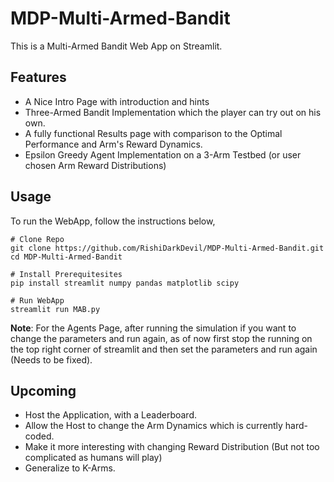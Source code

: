 # MDP-Multi-Armed-Bandit
This is a Multi-Armed Bandit Web App on Streamlit.

## Features
- A Nice Intro Page with introduction and hints
- Three-Armed Bandit Implementation which the player can try out on his own. 
- A fully functional Results page with comparison to the Optimal Performance and Arm's Reward Dynamics.
- Epsilon Greedy Agent Implementation on a 3-Arm Testbed (or user chosen Arm Reward Distributions)

## Usage
To run the WebApp, follow the instructions below,
```
# Clone Repo
git clone https://github.com/RishiDarkDevil/MDP-Multi-Armed-Bandit.git
cd MDP-Multi-Armed-Bandit

# Install Prerequitesites
pip install streamlit numpy pandas matplotlib scipy

# Run WebApp
streamlit run MAB.py
```
**Note**: For the Agents Page, after running the simulation if you want to change the parameters and run again, as of now first stop the running on the top right corner of streamlit and then set the parameters and run again (Needs to be fixed).

## Upcoming
- Host the Application, with a Leaderboard.
- Allow the Host to change the Arm Dynamics which is currently hard-coded.
- Make it more interesting with changing Reward Distribution (But not too complicated as humans will play)
- Generalize to K-Arms.
